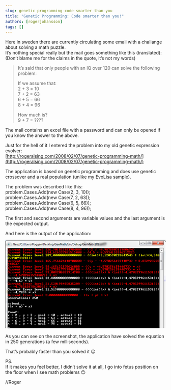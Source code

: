 ```yaml
---
slug: genetic-programming-code-smarter-than-you
title: "Genetic Programming: Code smarter than you!"
authors: [rogerjohansson]
tags: []
---
```

Here in sweden there are currently circulating some email with a challange about solving a math puzzle.  
It’s nothing special really but the mail goes something like this (translated):  
(Don’t blame me for the claims in the quote, it’s not my words)

<!-- truncate -->

> It’s said that only people with an IQ over 120 can solve the following problem:
>
> If we assume that:  
> 2 + 3 = 10  
> 7 + 2 = 63  
> 6 + 5 = 66  
> 8 + 4 = 96
>
> How much is?  
> 9 + 7 = ????

The mail contains an excel file with a password and can only be opened if you know the answer to the above.

Just for the hell of it I entered the problem into my old genetic expression evolver:  
[http://rogeralsing.com/2008/02/07/genetic-programming-math/](http://rogeralsing.com/2008/02/07/genetic-programming-math/)

The application is based on genetic programming and does use genetic crossover and a real population (unlike my EvoLisa sample).

The problem was described like this:  
problem.Cases.Add(new Case(2, 3, 10));  
problem.Cases.Add(new Case(7, 2, 63));  
problem.Cases.Add(new Case(6, 5, 66));  
problem.Cases.Add(new Case(8, 4, 96));

The first and second arguments are variable values and the last argument is the expected output.

And here is the output of the application:

![](./smarterthanyou.png)

As you can see on the screenshot, the application have solved the equation in 250 generations (a few milliseconds).

That’s probably faster than you solved it 😉

PS.  
If it makes you feel better, I didn’t solve it at all, I go into fetus position on the floor when I see math problems 😉

//Roger
